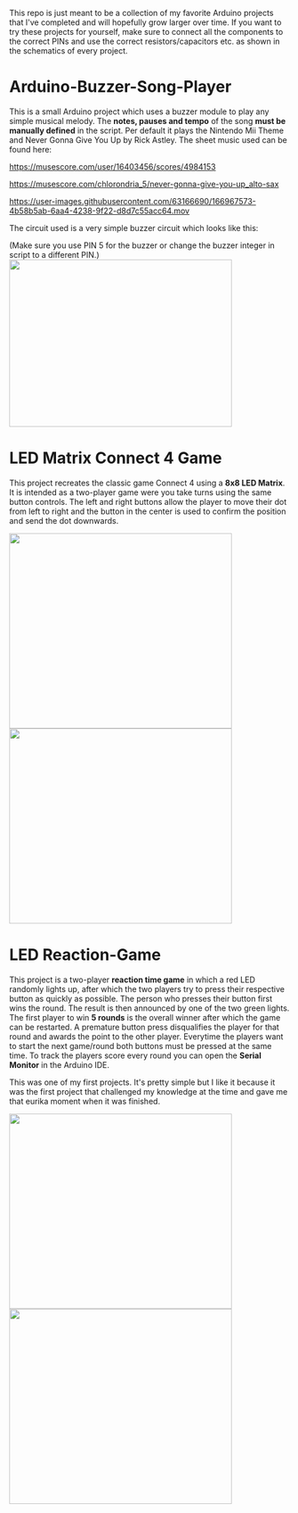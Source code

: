 This repo is just meant to be a collection of my favorite Arduino projects that I've completed and will hopefully grow larger over time. If you want to try these projects for yourself, make sure to connect all the components to the correct PINs and use the correct resistors/capacitors etc. as shown in the schematics of every project.

# Arduino-Buzzer-Song-Player
This is a small Arduino project which uses a buzzer module to play any simple musical melody.
The **notes, pauses and tempo** of the song **must be manually defined** in the script. Per default it plays the Nintendo Mii Theme and Never Gonna Give You Up by Rick Astley. The sheet music used can be found here: 

https://musescore.com/user/16403456/scores/4984153

https://musescore.com/chlorondria_5/never-gonna-give-you-up_alto-sax

https://user-images.githubusercontent.com/63166690/166967573-4b58b5ab-6aa4-4238-9f22-d8d7c55acc64.mov

The circuit used is a very simple buzzer circuit which looks like this:

(Make sure you use PIN 5 for the buzzer or change the buzzer integer in script to a different PIN.)
<img src="https://user-images.githubusercontent.com/63166690/166476836-02270979-d89d-446f-9485-253145414c78.png" width="400" height="300">


# LED Matrix Connect 4 Game
This project recreates the classic game Connect 4 using a **8x8 LED Matrix**. It is intended as a two-player game were you take turns using the same button controls. The left and right buttons allow the player to move their dot from left to right and the button in the center is used to confirm the position and send the dot downwards. 

<img src="https://user-images.githubusercontent.com/63166690/166999177-61801394-735d-483e-941e-e405ddc9b6c1.png" width="400" height="350">
<img src="https://user-images.githubusercontent.com/63166690/166990364-e390ed3c-c8b6-4d08-81c3-12b2accb6529.png" width="400" height="350">

# LED Reaction-Game
This project is a two-player **reaction time game** in which a red LED randomly lights up, after which the two players try to press their respective button as quickly as possible. The person who presses their button first wins the round. The result is then announced by one of the two green lights. The first player to win **5 rounds** is the overall winner after which the game can be restarted. A premature button press disqualifies the player for that round and awards the point to the other player. Everytime the players want to start the next game/round both buttons must be pressed at the same time. To track the players score every round you can open the **Serial Monitor** in the Arduino IDE.

This was one of my first projects. It's pretty simple but I like it because it was the first project that challenged my knowledge at the time and gave me that eurika moment when it was finished.


<img src="https://user-images.githubusercontent.com/63166690/167148301-59498fd7-1388-4c18-aa5b-d5d005996586.png" width="400" height="350">
<img src="https://user-images.githubusercontent.com/63166690/167153770-f395dd22-13bf-4a68-9f70-3db08b1339f1.png" width="400" height="350">
